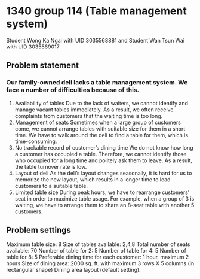 # 1340 group 114 (Table management system)
Student Wong Ka Ngai with UID 3035568881 and Student Wan Tsun Wai with UID 3035569017
## Problem statement	
### Our family-owned deli lacks a table management system. We face a number of difficulties because of this. 
1. Availability of tables
Due to the lack of waiters, we cannot identify and manage vacant tables immediately. As a result, we often receive complaints from customers that the waiting time is too long.
2. Management of seats
Sometimes when a large group of customers come, we cannot arrange tables with suitable size for them in a short time. We have to walk around the deli to find a table for them, which is time-consuming. 
3. No trackable record of customer’s dining time
We do not know how long a customer has occupied a table. Therefore, we cannot identify those who occupied for a long time and politely ask them to leave. As a result, the table turnover rate is low.  
4. Layout of deli
As the deli’s layout changes seasonally, it is hard for us to memorize the new layout, which results in a longer time to lead customers to a suitable table.
5. Limited table size
During peak hours, we have to rearrange customers’ seat in order to maximize table usage. For example, when a group of 3 is waiting, we have to arrange them to share an 8-seat table with another 5 customers.  
## Problem settings
Maximum table size: 8
Size of tables available: 2,4,8
Total number of seats available: 70
Number of table for 2:  5
Number of table for 4: 5
Number of table for 8: 5
Preferable dining time for each customer: 1 hour, maximum 2 hours
Size of dining area: 2000 sq. ft. with maximum 3 rows X 5 columns (in rectangular shape)
Dining area layout (default setting):
